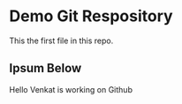 # Demo Git Respository

This the first file in this repo.


## Ipsum Below 

Hello Venkat is working on Github
